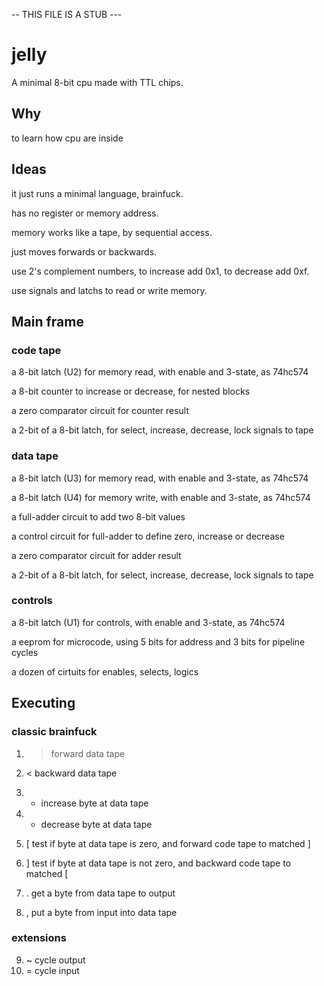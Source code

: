 -- THIS FILE IS A STUB ---

# jelly

A minimal 8-bit cpu made with TTL chips.

## Why

to learn how cpu are inside

## Ideas

it just runs a minimal language, brainfuck.

has no register or memory address.

memory works like a tape, by sequential access.

just moves forwards or backwards.

use 2's complement numbers, to increase add 0x1, to decrease add 0xf.

use signals and latchs to read or write memory.

## Main frame

### code tape

a 8-bit latch (U2) for memory read, with enable and 3-state, as 74hc574
 
a 8-bit counter to increase or decrease, for nested blocks

a zero comparator circuit for counter result

a 2-bit of a 8-bit latch, for select, increase, decrease, lock signals to tape

### data tape 

a 8-bit latch (U3) for memory read, with enable and 3-state, as 74hc574

a 8-bit latch (U4) for memory write, with enable and 3-state, as 74hc574

a full-adder circuit to add two 8-bit values

a control circuit for full-adder to define zero, increase or decrease

a zero comparator circuit for adder result

a 2-bit of a 8-bit latch, for select, increase, decrease, lock signals to tape

### controls

a 8-bit latch (U1) for controls, with enable and 3-state, as 74hc574
    
a eeprom for microcode, using 5 bits for address and 3 bits for pipeline cycles

a dozen of cirtuits for enables, selects, logics

## Executing

### classic brainfuck

  1. >  forward data tape
  2. <  backward data tape

  3. +  increase byte at data tape
  4. -  decrease byte at data tape

  5. [  test if byte at data tape is zero, and forward code tape to matched ]
  6. ]  test if byte at data tape is not zero, and backward code tape to matched [

  7. .  get a byte from data tape to output
  8. ,  put a byte from input into data tape

### extensions

   9. ~  cycle output
  10. = cycle input



